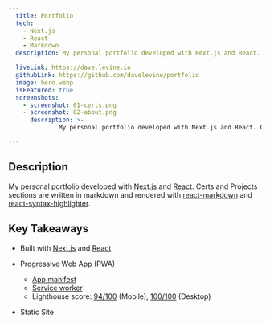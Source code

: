 ```yaml
---
  title: Portfolio
  tech:
    - Next.js
    - React
    - Markdown
  description: My personal portfolio developed with Next.js and React. Certs and Projects sections are written in markdown and rendered with react-markdown and react-syntax-highlighter.

  liveLink: https://dave.levine.io
  githubLink: https://github.com/davelevine/portfolio
  image: hero.webp
  isFeatured: true
  screenshots:
    - screenshot: 01-certs.png
    - screenshot: 02-about.png
      description: >-
              My personal portfolio developed with Next.js and React. Certs and Projects sections are written in markdown and rendered with react-markdown and react-syntax-highlighter.

---
```


## Description

My personal portfolio developed with [Next.js] and [React]. Certs and Projects sections are written in markdown and rendered with [react-markdown] and [react-syntax-highlighter].

## Key Takeaways

- Built with [Next.js] and [React]
- Progressive Web App (PWA)
  - [App manifest]
  - [Service worker]
  - Lighthouse score: [94/100] (Mobile), [100/100] (Desktop)
- Static Site

  [Next.js]: https://nextjs.org/
  [React]: https://reactjs.org/
  [react-markdown]: https://github.com/remarkjs/react-markdown
  [react-syntax-highlighter]: https://github.com/react-syntax-highlighter/react-syntax-highlighter
  [App manifest]: https://developer.mozilla.org/en-US/docs/Web/Manifest
  [Service worker]: https://developer.mozilla.org/en-US/docs/Web/API/Service_Worker_API
  [94/100]: https://pagespeed.web.dev/analysis/https-dave-levine-io/b3x99kmdqe?form_factor=mobile
  [100/100]: https://pagespeed.web.dev/analysis/https-dave-levine-io/b3x99kmdqe?form_factor=desktop
